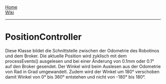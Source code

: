 [Home](home)  
[Wiki](WikiSolidus)  

----------------

# PositionController
Diese Klasse bildet die Schnittstelle zwischen der Odometrie des Robotinos und dem Broker. Die aktuelle Position wird zyklisch mit dem processEvents() ausgelesen und bei einer Änderung von 0.1mm oder 0.1° auf den Broker gesendet. Der Winkel wird beim Auslesen aus der Odometrie von Rad in Grad umgewandelt. Zudem wird der Winkel um 180° verschoben damit Winkel von 0° bis 360° entstehen und nicht von -180° bis 180°.
